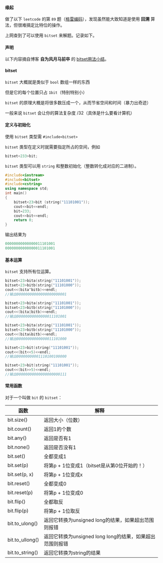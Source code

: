 <!--
 * @Description: 
 * @Author: Hongyang_Yang
 * @Date: 2020-10-15 08:18:04
 * @LastEditors: Hongyang_Yang
 * @LastEditTime: 2020-10-15 08:29:50
-->
#### 缘起
做了以下 `leetcode` 的第 `89` 题（[格雷编码](https://leetcode-cn.com/problems/gray-code/)），发现虽然能大致知道是使用 **回溯** 算法，但很难搞定比特位的操作。

上网查到了可以使用 `bitset` 来解题。记录如下。

#### 声明
以下内容摘自博客 **自为风月马前卒** 的 [bitset用法小结](https://www.cnblogs.com/zwfymqz/archive/2018/04/02/8696631.html)。

#### bitset
`bitset` 大概就是类似于 `bool` 数组一样的东西

但是它的每个位置只占 `1bit`（特别特别小）

`bitset` 的原理大概是将很多数压成一个，从而节省空间和时间（暴力出奇迹）

一般来说 `bitset` 会让你的算法复杂度 /32（具体是什么要看计算机）

#### 定义与初始化
使用 `bitset` 类型需 `#include<bitset>`

`bitset` 类型在定义时就需要指定所占的空间，例如

```cpp
bitset<233>bit;
```

`bitset` 类型可以用 `string` 和整数初始化（整数转化成对应的二进制）。

```cpp []
#include<iostream>
#include<bitset>
#include<cstring>
using namespace std;
int main()
{
    bitset<23>bit (string("11101001"));
    cout<<bit<<endl;
    bit=233;
    cout<<bit<<endl;
    return 0;
}
```

输出结果为

```cpp []
00000000000000011101001
00000000000000011101001
```

#### 基本运算
`bitset` 支持所有位运算。

```cpp []
bitset<23>bita(string("11101001"));
bitset<23>bitb(string("11101000"));
cout<<(bita^bitb)<<endl;
//输出00000000000000000000001 

bitset<23>bita(string("11101001"));
bitset<23>bitb(string("11101000"));
cout<<(bita|bitb)<<endl;
//输出00000000000000011101001

bitset<23>bita(string("11101001"));
bitset<23>bitb(string("11101000"));
cout<<(bita&bitb)<<endl;
//输出00000000000000011101000

bitset<23>bit(string("11101001"));
cout<<(bit<<5)<<endl;
//输出00000000001110100100000

bitset<23>bit(string("11101001"));
cout<<(bit>>5)<<endl;
//输出00000000000000000000111
```

#### 常用函数
对于一个叫做 `bit` 的 `bitset`：

|函数|解释|
|---|---|
|bit.size()      |返回大小（位数）|
|bit.count()     |返回1的个数|
|bit.any()       |返回是否有1|
|bit.none()      |返回是否没有1|
|bit.set()       |全都变成1|
|bit.set(p)      |将第p + 1位变成1（bitset是从第0位开始的！） |
|bit.set(p, x)   |将第p + 1位变成x|
|bit.reset()     |全都变成0|
|bit.reset(p)    |将第p + 1位变成0|
|bit.flip()      |全都取反|
|bit.flip(p)     |将第p + 1位取反|
|bit.to_ulong()  |返回它转换为unsigned long的结果，如果超出范围则报错|
|bit.to_ullong() |返回它转换为unsigned long long的结果，如果超出范围则报错|
|bit.to_string() |返回它转换为string的结果|